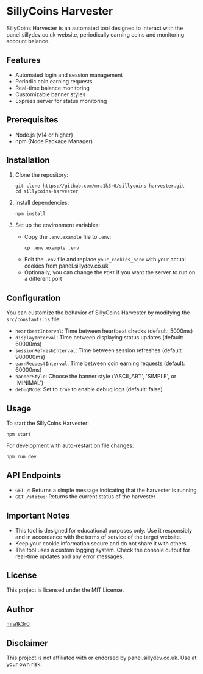 # SillyCoins Harvester

SillyCoins Harvester is an automated tool designed to interact with the panel.sillydev.co.uk website, periodically earning coins and monitoring account balance.

## Features

- Automated login and session management
- Periodic coin earning requests
- Real-time balance monitoring
- Customizable banner styles
- Express server for status monitoring

## Prerequisites

- Node.js (v14 or higher)
- npm (Node Package Manager)

## Installation

1. Clone the repository:

   ```
   git clone https://github.com/mra1k3r0/sillycoins-harvester.git
   cd sillycoins-harvester
   ```

2. Install dependencies:

   ```
   npm install
   ```

3. Set up the environment variables:
   - Copy the `.env.example` file to `.env`:
     ```
     cp .env.example .env
     ```
   - Edit the `.env` file and replace `your_cookies_here` with your actual cookies from panel.sillydev.co.uk
   - Optionally, you can change the `PORT` if you want the server to run on a different port

## Configuration

You can customize the behavior of SillyCoins Harvester by modifying the `src/constants.js` file:

- `heartbeatInterval`: Time between heartbeat checks (default: 5000ms)
- `displayInterval`: Time between displaying status updates (default: 60000ms)
- `sessionRefreshInterval`: Time between session refreshes (default: 900000ms)
- `earnRequestInterval`: Time between coin earning requests (default: 60000ms)
- `bannerStyle`: Choose the banner style ('ASCII_ART', 'SIMPLE', or 'MINIMAL')
- `debugMode`: Set to `true` to enable debug logs (default: false)

## Usage

To start the SillyCoins Harvester:

```
npm start
```

For development with auto-restart on file changes:

```
npm run dev
```

## API Endpoints

- `GET /`: Returns a simple message indicating that the harvester is running
- `GET /status`: Returns the current status of the harvester

## Important Notes

- This tool is designed for educational purposes only. Use it responsibly and in accordance with the terms of service of the target website.
- Keep your cookie information secure and do not share it with others.
- The tool uses a custom logging system. Check the console output for real-time updates and any error messages.

## License

This project is licensed under the MIT License.

## Author

[mra1k3r0](https://github.com/mra1k3r0)

## Disclaimer

This project is not affiliated with or endorsed by panel.sillydev.co.uk. Use at your own risk.
